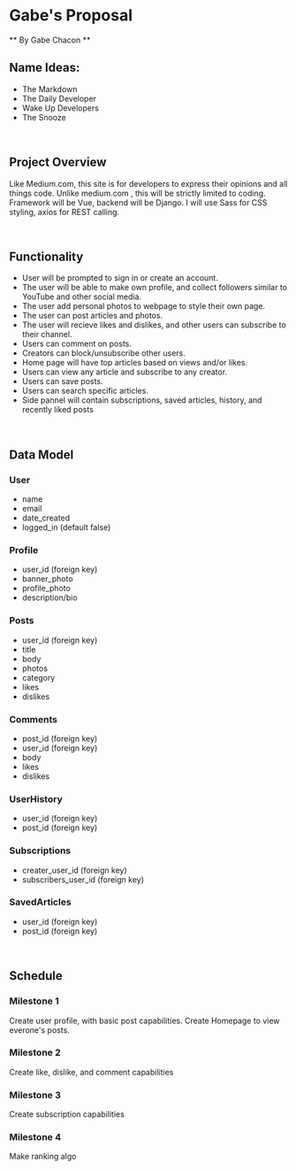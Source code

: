 # Gabe's Proposal
** By Gabe Chacon **

## Name Ideas:
- The Markdown
- The Daily Developer
- Wake Up Developers
- The Snooze

<br>

## Project Overview
Like Medium.com, this site is for developers to express their opinions and all things code. Unlike medium.com , this will be strictly limited to coding. Framework will be Vue, backend will be Django. I will use Sass for CSS styling, axios for REST calling.

<br>

## Functionality
- User will be prompted to sign in or create an account.
- The user will be able to make own profile, and collect followers similar to YouTube and other social media.
- The user add personal photos to webpage to style their own page.
- The user can post articles and photos.
- The user will recieve likes and dislikes, and other users can subscribe to their channel.
- Users can comment on posts.
- Creators can block/unsubscribe other users.
- Home page will have top articles based on views and/or likes.
- Users can view any article and subscribe to any creator.
- Users can save posts.
- Users can search specific articles.
- Side pannel will contain subscriptions, saved articles, history, and recently liked posts

<br>

## Data Model
### User
- name
- email
- date_created
- logged_in (default false)

### Profile
- user_id (foreign key)
- banner_photo
- profile_photo
- description/bio

### Posts
- user_id (foreign key)
- title
- body
- photos
- category
- likes
- dislikes

### Comments
- post_id (foreign key)
- user_id (foreign key)
- body
- likes
- dislikes

### UserHistory
- user_id (foreign key)
- post_id (foreign key)

### Subscriptions
- creater_user_id (foreign key)
- subscribers_user_id (foreign key)

### SavedArticles
- user_id (foreign key)
- post_id (foreign key)

<br>

## Schedule
### Milestone 1
Create user profile, with basic post capabilities. Create Homepage to view everone's posts.

### Milestone 2
Create like, dislike, and comment capabilities

### Milestone 3
Create subscription capabilities

### Milestone 4
Make ranking algo
